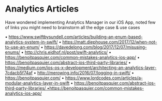 # Analytics Articles 
Have wondered implementing Analytics Manager in our iOS App, noted few of links you might need to brainstorm all the edge case &amp; use cases

• https://www.swiftbysundell.com/articles/building-an-enum-based-analytics-system-in-swift/
• https://matt.diephouse.com/2017/12/when-not-to-use-an-enum/
• https://davedelong.com/blog/2017/12/07/misusing-enums/
• http://chris.eidhof.nl/post/swift-analytics/
• https://benoitpasquier.com/common-mistakes-analytics-ios-app/
• https://benoitpasquier.com/abstract-ios-third-party-libraries/
• https://medium.com/ios-os-x-development/architecting-an-analytics-layer-7cdacb5f74af
• http://merowing.info/2016/07/logging-in-swift/
• https://benoitpasquier.com/
• https://www.lordcodes.com/articles/a-modular-analytics-layer-in-swift
• https://benoitpasquier.com/abstract-ios-third-party-libraries/ •https://benoitpasquier.com/common-mistakes-analytics-ios-app/

